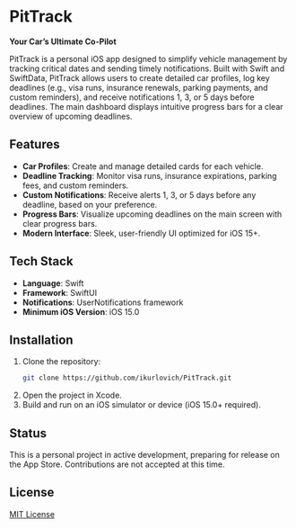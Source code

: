 # PitTrack

**Your Car’s Ultimate Co-Pilot**

PitTrack is a personal iOS app designed to simplify vehicle management by tracking critical dates and sending timely notifications. Built with Swift and SwiftData, PitTrack allows users to create detailed car profiles, log key deadlines (e.g., visa runs, insurance renewals, parking payments, and custom reminders), and receive notifications 1, 3, or 5 days before deadlines. The main dashboard displays intuitive progress bars for a clear overview of upcoming deadlines.

## Features

- **Car Profiles**: Create and manage detailed cards for each vehicle.
- **Deadline Tracking**: Monitor visa runs, insurance expirations, parking fees, and custom reminders.
- **Custom Notifications**: Receive alerts 1, 3, or 5 days before any deadline, based on your preference.
- **Progress Bars**: Visualize upcoming deadlines on the main screen with clear progress bars.
- **Modern Interface**: Sleek, user-friendly UI optimized for iOS 15+.

## Tech Stack

- **Language**: Swift
- **Framework**: SwiftUI
- **Notifications**: UserNotifications framework
- **Minimum iOS Version**: iOS 15.0

## Installation

1. Clone the repository:
   ```bash
   git clone https://github.com/ikurlovich/PitTrack.git
   ```
2. Open the project in Xcode.
3. Build and run on an iOS simulator or device (iOS 15.0+ required).

## Status

This is a personal project in active development, preparing for release on the App Store. Contributions are not accepted at this time.

## License

[MIT License](LICENSE)
